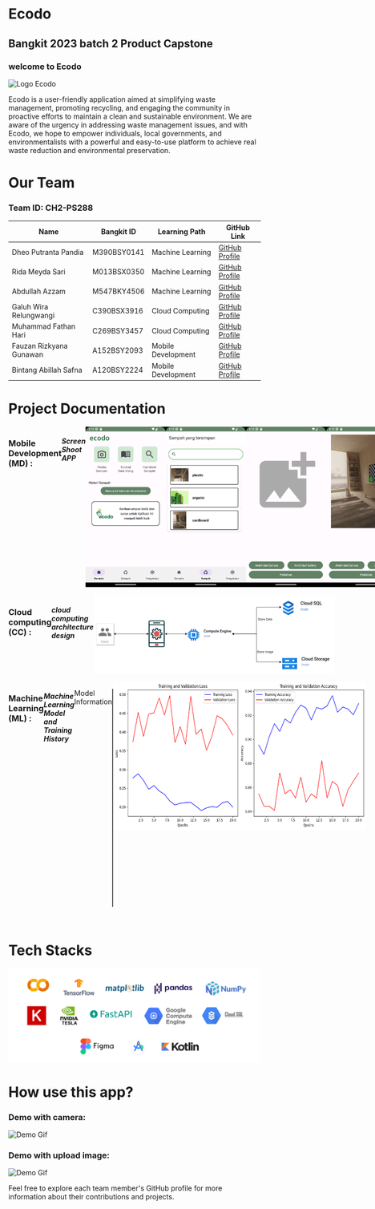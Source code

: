 # Ecodo
## Bangkit 2023 batch 2  Product Capstone
<h3>welcome to Ecodo</h3>

![Logo Ecodo](github_asset/logo_logo_primer.png)

<p>
Ecodo is a user-friendly application aimed at simplifying waste management, promoting recycling, and engaging the community in proactive efforts to maintain a clean and sustainable environment. We are aware of the urgency in addressing waste management issues, and with Ecodo, we hope to empower individuals, local governments, and environmentalists with a powerful and easy-to-use platform to achieve real waste reduction and environmental preservation.</p>

# Our Team

### Team ID: CH2-PS288

| Name                     | Bangkit ID    | Learning Path       | GitHub Link                               |
|--------------------------|---------------|---------------------|-------------------------------------------|
| Dheo Putranta Pandia     | M390BSY0141   | Machine Learning    | [GitHub Profile](https://github.com/dheepss123)  |
| Rida Meyda Sari          | M013BSX0350   | Machine Learning    | [GitHub Profile](https://github.com/meyyrida35)  |
| Abdullah Azzam           | M547BKY4506   | Machine Learning    | [GitHub Profile](https://github.com/Abdulazzam1)|
| Galuh Wira Relungwangi    | C390BSX3916   | Cloud Computing     | [GitHub Profile](https://github.com/Relungwangi)|
| Muhammad Fathan Hari     | C269BSY3457   | Cloud Computing     | [GitHub Profile](https://github.com/MFathanH)   |
| Fauzan Rizkyana Gunawan  | A152BSY2093   | Mobile Development  | [GitHub Profile](https://github.com/fauzanrizkyanag)|
| Bintang Abillah Safna    | A120BSY2224   | Mobile Development  | [GitHub Profile](https://github.com/BintangSafna)|

# Project Documentation
<!DOCTYPE html>
<html lang="id">
<head>
</head>
<body>
  <div style="display: flex; justify-content: space-between;">
<h3>Mobile Development (MD) : </h3>
<h5>Screen Shoot APP</h5>
  <img src="github_asset/ss1.jpeg" alt="Screenshot 1" width="160" height="320">
  <img src="github_asset/ss2.jpeg" alt="Screenshot 2" width="160" height="320">
  <img src="github_asset/ss3.jpeg" alt="Screenshot 3" width="160" height="320">
  <img src="github_asset/ss4.jpeg" alt="Screenshot 4" width="160" height="320">
  <img src="github_asset/ss5.jpeg" alt="Screenshot 4" width="160" height="320">
  </div>
  <br>
  <div style="display: flex; justify-content: space-between;">
  <h3> Cloud computing (CC) : </h3>
  <h5> cloud computing architecture design</h5>
  <img src="github_asset/cc_arcitechtur.png" alt="cc" width="482" height="155">
  </div>
  <br>
  <div style="display: flex; justify-content: space-between;">
  <h3> Machine Learning (ML) : </h3>
  <h5> Machine Learning Model and Training History</h5>
  <p>Model Information</p>
  <table border="1" cellpadding="8">
    <tr>
      <th>Layer (type)</th>
      <th>Output Shape</th>
      <th>Param #</th>
    </tr>
    <tr>
      <td>mobilenetv2_1.00_224 (Functional)</td>
      <td>(None, 7, 7, 1280)</td>
      <td>2257984</td>
    </tr>
    <tr>
      <td>global_average_pooling2d_1 (GlobalAveragePooling2D)</td>
      <td>(None, 1280)</td>
      <td>0</td>
    </tr>
    <tr>
      <td>dense_2 (Dense)</td>
      <td>(None, 128)</td>
      <td>163968</td>
    </tr>
    <tr>
      <td>dropout_1 (Dropout)</td>
      <td>(None, 128)</td>
      <td>0</td>
    </tr>
    <tr>
      <td>dense_3 (Dense)</td>
      <td>(None, 6)</td>
      <td>774</td>
    </tr>
    <tr>
      <td colspan="2">Total params</td>
      <td>2422726 (9.24 MB)</td>
    </tr>
    <tr>
      <td colspan="2">Trainable params</td>
      <td>164742 (643.52 KB)</td>
    </tr>
    <tr>
      <td colspan="2">Non-trainable params</td>
      <td>2257984 (8.61 MB)</td>
    </tr>
  </table>
  <br>
  <img src="github_asset/model_perform.png" alt="cc" width="595" height="295">
  </div>
</body>
</html>
<br>

# Tech Stacks
<img src="github_asset/tech stack.png" alt="cc" width="1080">

# How use this app?

### Demo with camera:

![Demo Gif](https://github.com/dheepss123/EcoDo/raw/main/github_asset/demo1.gif)

### Demo with upload image:

![Demo Gif](https://github.com/dheepss123/EcoDo/raw/main/github_asset/demo2.gif)



Feel free to explore each team member's GitHub profile for more information about their contributions and projects.

